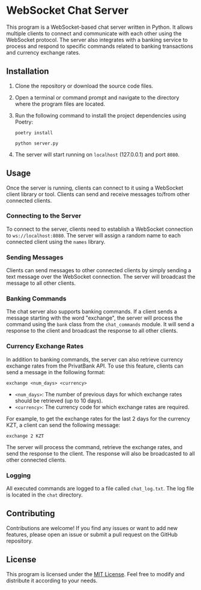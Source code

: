 # WebSocket Chat Server

This program is a WebSocket-based chat server written in Python. It allows multiple clients to connect and communicate with each other using the WebSocket protocol. The server also integrates with a banking service to process and respond to specific commands related to banking transactions and currency exchange rates.

## Installation
1. Clone the repository or download the source code files.
2. Open a terminal or command prompt and navigate to the directory where the program files are located.
3. Run the following command to install the project dependencies using Poetry:
   ```
   poetry install
   ```
   ```
   python server.py
   ```

5. The server will start running on `localhost` (127.0.0.1) and port `8080`.

## Usage

Once the server is running, clients can connect to it using a WebSocket client library or tool. Clients can send and receive messages to/from other connected clients.

### Connecting to the Server

To connect to the server, clients need to establish a WebSocket connection to `ws://localhost:8080`. The server will assign a random name to each connected client using the `names` library.

### Sending Messages

Clients can send messages to other connected clients by simply sending a text message over the WebSocket connection. The server will broadcast the message to all other clients.

### Banking Commands

The chat server also supports banking commands. If a client sends a message starting with the word "exchange", the server will process the command using the `bank` class from the `chat_commands` module. It will send a response to the client and broadcast the response to all other clients.

### Currency Exchange Rates

In addition to banking commands, the server can also retrieve currency exchange rates from the PrivatBank API. To use this feature, clients can send a message in the following format:

```
exchange <num_days> <currency>
```

- `<num_days>`: The number of previous days for which exchange rates should be retrieved (up to 10 days).
- `<currency>`: The currency code for which exchange rates are required.

For example, to get the exchange rates for the last 2 days for the currency KZT, a client can send the following message:

```
exchange 2 KZT
```

The server will process the command, retrieve the exchange rates, and send the response to the client. The response will also be broadcasted to all other connected clients.

### Logging

All executed commands are logged to a file called `chat_log.txt`. The log file is located in the `chat` directory.

## Contributing

Contributions are welcome! If you find any issues or want to add new features, please open an issue or submit a pull request on the GitHub repository.

## License

This program is licensed under the [MIT License](https://opensource.org/licenses/MIT). Feel free to modify and distribute it according to your needs.
